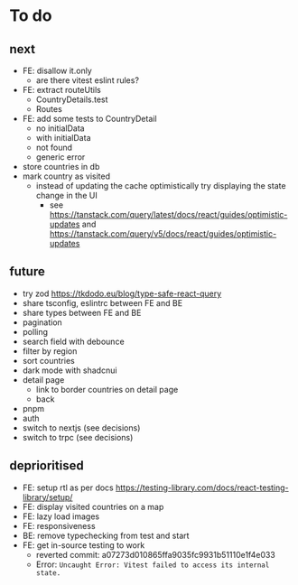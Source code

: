 # To do

## next

- FE: disallow it.only
  - are there vitest eslint rules?
- FE: extract routeUtils
  - CountryDetails.test
  - Routes
- FE: add some tests to CountryDetail
  - no initialData
  - with initialData
  - not found
  - generic error
- store countries in db
- mark country as visited
  - instead of updating the cache optimistically try displaying the state change in the UI
    - see https://tanstack.com/query/latest/docs/react/guides/optimistic-updates and https://tanstack.com/query/v5/docs/react/guides/optimistic-updates

## future

- try zod https://tkdodo.eu/blog/type-safe-react-query
- share tsconfig, eslintrc between FE and BE
- share types between FE and BE
- pagination
- polling
- search field with debounce
- filter by region
- sort countries
- dark mode with shadcnui
- detail page
  - link to border countries on detail page
  - back
- pnpm
- auth
- switch to nextjs (see decisions)
- switch to trpc (see decisions)

## deprioritised

- FE: setup rtl as per docs https://testing-library.com/docs/react-testing-library/setup/
- FE: display visited countries on a map
- FE: lazy load images
- FE: responsiveness
- BE: remove typechecking from test and start
- FE: get in-source testing to work
  - reverted commit: a07273d010865ffa9035fc9931b51110e1f4e033
  - Error: `Uncaught Error: Vitest failed to access its internal state.`
